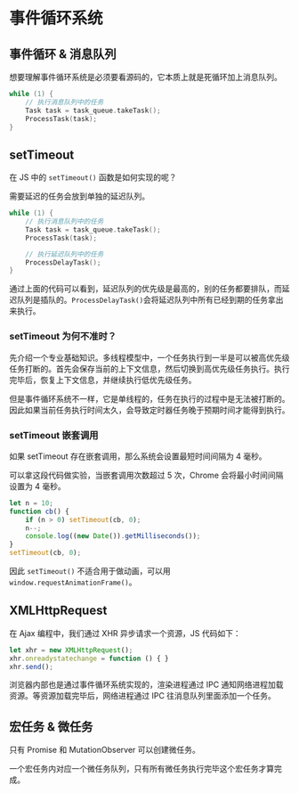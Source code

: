 # 事件循环系统

## 事件循环 & 消息队列
想要理解事件循环系统是必须要看源码的，它本质上就是死循环加上消息队列。

```cpp
while (1) {
    // 执行消息队列中的任务
    Task task = task_queue.takeTask();
    ProcessTask(task);
}
```

## setTimeout
在 JS 中的 `setTimeout()` 函数是如何实现的呢？

需要延迟的任务会放到单独的延迟队列。
```cpp
while (1) {
    // 执行消息队列中的任务
    Task task = task_queue.takeTask();
    ProcessTask(task);

    // 执行延迟队列中的任务
    ProcessDelayTask();
}
```
通过上面的代码可以看到，延迟队列的优先级是最高的，别的任务都要排队，而延迟队列是插队的。`ProcessDelayTask()`会将延迟队列中所有已经到期的任务拿出来执行。

### setTimeout 为何不准时？
先介绍一个专业基础知识。多线程模型中，一个任务执行到一半是可以被高优先级任务打断的。首先会保存当前的上下文信息，然后切换到高优先级任务执行。执行完毕后，恢复上下文信息，并继续执行低优先级任务。

但是事件循环系统不一样，它是单线程的，任务在执行的过程中是无法被打断的。因此如果当前任务执行时间太久，会导致定时器任务晚于预期时间才能得到执行。

### setTimeout 嵌套调用
如果 setTimeout 存在嵌套调用，那么系统会设置最短时间间隔为 4 毫秒。

可以拿这段代码做实验，当嵌套调用次数超过 5 次，Chrome 会将最小时间间隔设置为 4 毫秒。
```javascript
let n = 10;
function cb() {
    if (n > 0) setTimeout(cb, 0);
    n--;
    console.log((new Date()).getMilliseconds());
}
setTimeout(cb, 0);
```

因此 `setTimeout()` 不适合用于做动画，可以用 `window.requestAnimationFrame()`。

## XMLHttpRequest
在 Ajax 编程中，我们通过 XHR 异步请求一个资源，JS 代码如下：
```javascript
let xhr = new XMLHttpRequest();
xhr.onreadystatechange = function () { }
xhr.send();
```

浏览器内部也是通过事件循环系统实现的，渲染进程通过 IPC 通知网络进程加载资源。等资源加载完毕后，网络进程通过 IPC 往消息队列里面添加一个任务。

## 宏任务 & 微任务
只有 Promise 和 MutationObserver 可以创建微任务。

一个宏任务内对应一个微任务队列，只有所有微任务执行完毕这个宏任务才算完成。

